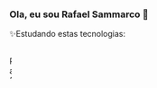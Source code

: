 ### Ola, eu sou Rafael Sammarco 👋






✨Estudando estas tecnologias:
<div style="display: inline_block"><br>
  <img align="center" alt="Rafael-Csharp" height="40" width="4B8r3B4p7yhRXuBWLqsQ546WR43cqQwrbXMDFnBi6vSJBeif8tPW85a7r7DM961Jvk4hdryZoByEp8GC8HzsqJpRN4FxGM9.svg">
  
</div>




